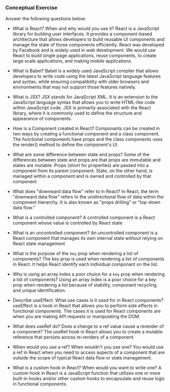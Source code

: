 ### Conceptual Exercise

Answer the following questions below:

- What is React? When and why would you use it? React is a JavaScript library for building user interfaces. It provides a component-based architecture that allows developers to build reusable UI components and manage the state of those components efficiently. React was developed by Facebook and is widely used in web development. We would use React to build single page applications, reuse components, to create large scale applications, and making mobile applications. 

- What is Babel? Babel is a widely used JavaScript compiler that allows developers to write code using the latest JavaScript language features and syntax, while ensuring compatibility with older browsers and environments that may not support those features natively.

- What is JSX? JSX stands for JavaScript XML. It is an extension to the JavaScript language syntax that allows you to write HTML-like code within JavaScript code. JSX is primarily associated with the React library, where it is commonly used to define the structure and appearance of components.

- How is a Component created in React? Componants can be created in two ways by creating a functional component and a class component. The functional components have props and the class components uses the render() method to define the component's UI.

- What are some difference between state and props? Some of the differences between state and props are that props are immutable and states are mutable. Props (short for properties) are passed into a component from its parent component. State, on the other hand, is managed within a component and is owned and controlled by that component

- What does "downward data flow" refer to in React? In React, the term "downward data flow" refers to the unidirectional flow of data within the component hierarchy. It is also known as "props drilling" or "top-down data flow."

- What is a controlled component? A controlled component is a React component whose value is controlled by React state

- What is an uncontrolled component? An uncontrolled component is a React component that manages its own internal state without relying on React state management

- What is the purpose of the `key` prop when rendering a list of components? The key prop is used when rendering a list of components in React. It helps React identify each individual componant on the list.

- Why is using an array index a poor choice for a `key` prop when rendering a list of components? Using an array index is a poor choice for a key prop when rendering a list because of stability, componant recycling, and unique identification.

- Describe useEffect.  What use cases is it used for in React components? useEffect is a hook in React that allows you to perform side effects in functional components. The cases it is used for React components are when you are making API requests or manipulating the DOM.

- What does useRef do?  Does a change to a ref value cause a rerender of a component?
The useRef hook in React allows you to create a mutable reference that persists across re-renders of a component.

- When would you use a ref? When wouldn't you use one? You would use a ref in React when you need to access aspects of a component that are outside the scope of typical React data flow or state management.

- What is a custom hook in React? When would you want to write one? A custom hook in React is a JavaScript function that utilizes one or more built-in hooks and/or other custom hooks to encapsulate and reuse logic in functional components. 
